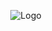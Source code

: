 <div align="center">

  ![Logo](https://upload.wikimedia.org/wikipedia/commons/4/45/Microbit-logo-stacked.png)
</div>
